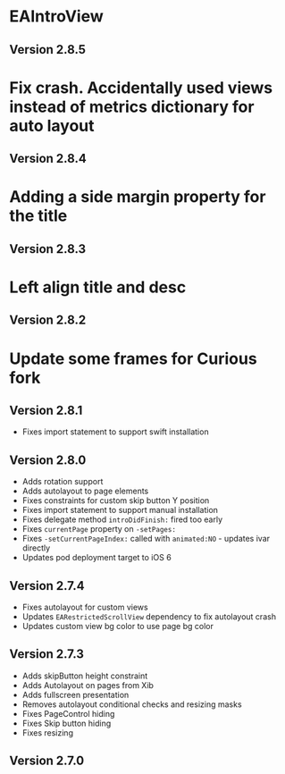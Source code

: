 # EAIntroView

## Version 2.8.5

# Fix crash. Accidentally used views instead of metrics dictionary for auto layout

## Version 2.8.4

# Adding a side margin property for the title

## Version 2.8.3

# Left align title and desc

## Version 2.8.2

# Update some frames for Curious fork

## Version 2.8.1

* Fixes import statement to support swift installation

## Version 2.8.0

* Adds rotation support
* Adds autolayout to page elements
* Fixes constraints for custom skip button Y position
* Fixes import statement to support manual installation
* Fixes delegate method `introDidFinish:` fired too early
* Fixes `currentPage` property on `-setPages:`
* Fixes `-setCurrentPageIndex:` called with `animated:NO` - updates ivar directly
* Updates pod deployment target to iOS 6

## Version 2.7.4

* Fixes autolayout for custom views
* Updates `EARestrictedScrollView` dependency to fix autolayout crash
* Updates custom view bg color to use page bg color

## Version 2.7.3

* Adds skipButton height constraint
* Adds Autolayout on pages from Xib
* Adds fullscreen presentation
* Removes autolayout conditional checks and resizing masks
* Fixes PageControl hiding
* Fixes Skip button hiding
* Fixes resizing

## Version 2.7.0

